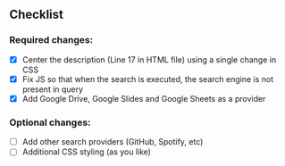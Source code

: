 ## Checklist

### Required changes:
- [x] Center the description (Line 17 in HTML file) using a single change in CSS
- [x] Fix JS so that when the search is executed, the search engine is not present in query
- [x] Add Google Drive, Google Slides and Google Sheets as a provider

### Optional changes:
- [ ] Add other search providers (GitHub, Spotify, etc)
- [ ] Additional CSS styling (as you like)
